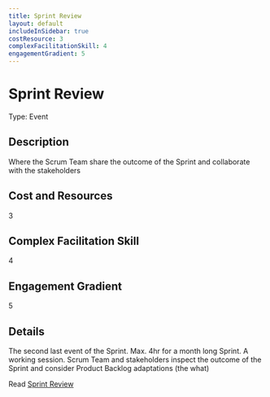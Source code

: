 ```yaml
---
title: Sprint Review
layout: default
includeInSidebar: true
costResource: 3
complexFacilitationSkill: 4
engagementGradient: 5
---
```


# Sprint Review

Type: Event

## Description

Where the Scrum Team share the outcome of the Sprint and collaborate with the stakeholders

## Cost and Resources

3

## Complex Facilitation Skill

4

## Engagement Gradient

5

## Details

The second last event of the Sprint. Max. 4hr for a month long Sprint. A working session. Scrum Team and stakeholders inspect the outcome of the Sprint and consider Product Backlog adaptations (the what)

Read [Sprint Review](https://scrumguides.org/scrum-guide.html#sprint-review)